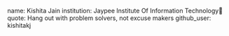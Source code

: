name: Kishita Jain 
institution: Jaypee Institute Of Information Technology🚩 
quote: Hang out with problem solvers, not excuse makers
github_user: kishitakj
